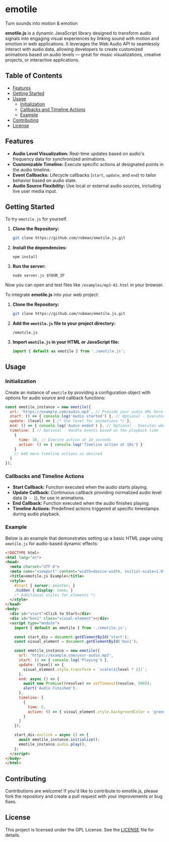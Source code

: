 # emotile
Turn sounds into motion & emotion

**emotile.js** is a dynamic JavaScript library designed to transform audio signals into engaging visual experiences by linking sound with motion and emotion in web applications. It leverages the Web Audio API to seamlessly interact with audio data, allowing developers to create customized animations based on audio levels — great for music visualizations, creative projects, or interactive applications.

## Table of Contents
- [Features](#features)
- [Getting Started](#getting-started)
- [Usage](#usage)
  - [Initialization](#initialization)
  - [Callbacks and Timeline Actions](#callbacks-and-timeline-actions)
  - [Example](#example)
- [Contributing](#contributing)
- [License](#license)

## Features
- **Audio Level Visualization:** Real-time updates based on audio's frequency data for synchronized animations.
- **Customizable Timeline:** Execute specific actions at designated points in the audio timeline.
- **Event Callbacks:** Lifecycle callbacks (`start`, `update`, and `end`) to tailor behavior based on audio state.
- **Audio Source Flexibility:** Use local or external audio sources, including live user media input.

## Getting Started
To try `emotile.js` for yourself.

1. **Clone the Repository:**
   ```bash
   git clone https://github.com/robman/emotile.js.git
   ```

2. **Install the dependencies:**
   ```plaintext
   npm install 
   ```

3. **Run the server:**
   ```plaintext
   node server.js $YOUR_IP
   ```

Now you can open and test files like `/examples/mp3-02.html` in your browser.


To integrate **emotile.js** into your web project:

1. **Clone the Repository:**
   ```bash
   git clone https://github.com/robman/emotile.js.git
   ```

2. **Add the `emotile.js` file to your project directory:**
   ```plaintext
   /emotile.js
   ```

3. **Import `emotile.js` in your HTML or JavaScript file:**
   ```javascript
   import { default as emotile } from './emotile.js';
   ```

## Usage

### Initialization
Create an instance of `emotile` by providing a configuration object with options for audio source and callback functions:

```javascript
const emotile_instance = new emotile({
  url: 'https://example.com/audio.mp3', // Provide your audio URL here
  start: () => { console.log('Audio started') }, // Optional - Executes when audio begins
  update: (level) => { /* Use level for animations */ },
  end: () => { console.log('Audio ended') }, // Optional - Executes when audio ends
  timeline: [ // Optional - Handle events based on the playback time
    {
      time: 10, // Execute action at 10 seconds
      action: () => { console.log('Timeline action at 10s') }
    }
    // Add more timeline actions as desired
  ]
});
```

### Callbacks and Timeline Actions

- **Start Callback:** Function executed when the audio starts playing.
- **Update Callback:** Continuous callback providing normalized audio level data (`0 - 1`), for use in animations.
- **End Callback:** Function executed when the audio finishes playing.
- **Timeline Actions:** Predefined actions triggered at specific timestamps during audio playback.

### Example

Below is an example that demonstrates setting up a basic HTML page using `emotile.js` for audio-based dynamic effects:

```html
<!DOCTYPE html>
<html lang="en">
<head>
  <meta charset="UTF-8">
  <meta name="viewport" content="width=device-width, initial-scale=1.0">
  <title>emotile.js Example</title>
  <style>
    #start { cursor: pointer; }
    .hidden { display: none; }
    /* Additional styles for elements */
  </style>
</head>
<body>
  <div id="start">Click to Start</div>
  <div id="box1" class="visual-element"></div>
  <script type="module">
    import { default as emotile } from './emotile.js';

    const start_div = document.getElementById('start');
    const visual_element = document.getElementById('box1');

    const emotile_instance = new emotile({
      url: 'https://example.com/your-audio.mp3',
      start: () => { console.log('Playing') },
      update: (level) => {
        visual_element.style.transform = `scale(${level * 2})`;
      },
      end: async () => {
        await new Promise((resolve) => setTimeout(resolve, 500));
        alert('Audio Finished');
      },
      timeline: [
        {
          time: 5,
          action: () => { visual_element.style.backgroundColor = 'green'; }
        }
      ]
    });

    start_div.onclick = async () => {
      await emotile_instance.initialize();
      emotile_instance.audio.play();
    };
  </script>
</body>
</html>
```

## Contributing
Contributions are welcome! If you'd like to contribute to emotile.js, please fork the repository and create a pull request with your improvements or bug fixes.

## License
This project is licensed under the GPL License. See the [LICENSE](LICENSE) file for details.
